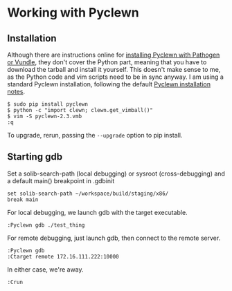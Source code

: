 Working with Pyclewn
====================

Installation
------------

Although there are instructions online for [installing Pyclewn with Pathogen or Vundle][frontend],
they don't cover the Python part, meaning that you have to download the tarball and install it yourself.
This doesn't make sense to me, as the Python code and vim scripts need to be in sync anyway.
I am using a standard Pyclewn installation, following the default [Pyclewn installation notes][installation].

    $ sudo pip install pyclewn
    $ python -c "import clewn; clewn.get_vimball()"
    $ vim -S pyclewn-2.3.vmb
    :q

To upgrade, rerun, passing the `--upgrade` option to pip install.

[frontend]: http://stackoverflow.com/questions/6695410/gdb-front-end-to-use-with-vim/8324543#8324543
[installation]: http://pyclewn.sourceforge.net/install.html


Starting gdb
------------

Set a solib-search-path (local debugging) or sysroot (cross-debugging) and a default main() breakpoint in .gdbinit

    set solib-search-path ~/workspace/build/staging/x86/
    break main

For local debugging, we launch gdb with the target executable.

    :Pyclewn gdb ./test_thing

For remote debugging, just launch gdb, then connect to the remote server.

    :Pyclewn gdb
    :Ctarget remote 172.16.111.222:10000

In either case, we're away.

    :Crun
